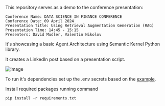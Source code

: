 This repository serves as a demo to the conference presentation: 

```
Conference Name: DATA SCIENCE IN FINANCE CONFERENCE
Conference Date: 09 April 2024
Presentation Title: Using Retrieval Augmentation Generation (RAG)
Presentation Time: 14:45 - 15:15
Presenters: David Mudler, Valentin Nikolov
```

It's showcasing a basic Agent Architecture using Semantic Kernel Python library.

It creates a LinkedIn post based on a presentation script.

![image](https://github.com/Valkozaur/Presentation-demo/assets/58659526/ca0dfddd-9e45-4ea5-8e54-379c3c05a363)

To run it's dependencies set up the .env secrets based on the [example](env_example.txt).

Install required packages running command
```
pip install -r requirements.txt
```
